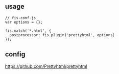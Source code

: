## usage

```
// fis-conf.js
var options = {};

fis.match('*.html', {
  postprocessor: fis.plugin('prettyhtml', options)
});
```

## config
https://github.com/Prettyhtml/prettyhtml
